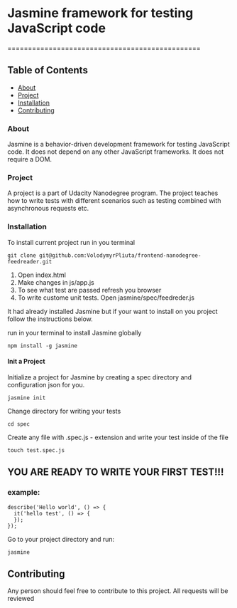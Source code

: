 # Jasmine framework for testing JavaScript code
===============================================

## Table of Contents
* [About](#about)
* [Project](#project)
* [Installation](#installation)
* [Contributing](#contributing)

### About

Jasmine is a behavior-driven development framework for testing JavaScript code. It does not depend on any other JavaScript frameworks. It does not require a DOM.

### Project

A project is a part of Udacity Nanodegree program. The project teaches how to write tests with different scenarios such as testing combined with asynchronous requests etc.


### Installation

To install current project run in you terminal

```
git clone git@github.com:VolodymyrPliuta/frontend-nanodegree-feedreader.git
```
1.  Open index.html
2.  Make changes in js/app.js
3.  To see what test are passed refresh you browser
4.  To write custome unit tests. Open jasmine/spec/feedreder.js

It had already installed Jasmine but if your want to install on you project follow the instructions below.

run in your terminal to install Jasmine globally

```
npm install -g jasmine
```
#### Init a Project

Initialize a project for Jasmine by creating a spec directory and configuration json for you.

```
jasmine init
```
Change directory for writing your tests

```
cd spec
```

Create any file with .spec.js - extension and write your test inside of the file

```
touch test.spec.js
```
## YOU ARE READY TO WRITE YOUR FIRST TEST!!!

### example:

```
describe('Hello world', () => {
  it('hello test', () => {
  });
});
```
Go to your project  directory and run:

```
jasmine
```
## Contributing

Any person should feel free to contribute to this project. All requests will be reviewed


